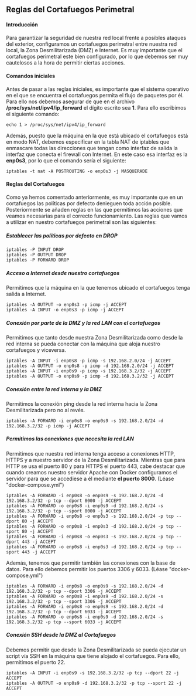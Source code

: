 ## Reglas del Cortafuegos Perimetral

#### Introducción
Para garantizar la seguridad de nuestra red local frente a posibles ataques del exterior, configuramos un cortafuegos perimetral entre nuestra red local, la Zona Desmilitarizada (DMZ) e Internet. Es muy importante que el cortafuegos perimetral este bien configurado, por lo que debemos ser muy cautelosos a la hora de permitir ciertas acciones.

#### Comandos iniciales
Antes de pasar a las reglas iniciales, es importante que el sistema operativo en el que se encuentra el cortafuegos permita el flujo de paquetes por él. Para ello nos debemos asegurar de que en el archivo **/proc/sys/net/ipv4/ip_forward** el dígito escrito sea **1**. Para ello escribimos el siguiente comando:
~~~
echo 1 > /proc/sys/net/ipv4/ip_forward
~~~

Además, puesto que la máquina en la que está ubicado el cortafuegos está en modo NAT, debemos especificar en la tabla NAT de iptables que enmascare todas las direcciones que tengan como interfaz de salida la interfaz que conecta el firewall con Internet. En este caso esa interfaz es la **enp0s3**, por lo que el comando sería el siguiente:
~~~
iptables -t nat -A POSTROUTING -o enp0s3 -j MASQUERADE
~~~

#### Reglas del Cortafuegos
Como ya hemos comentado anteriormente, es muy importante que en un cortafuegos las políticas por defecto denieguen toda acción posible. Posteriormente se añaden reglas en las que permitimos las acciones que veamos necesarias para el correcto funcionamiento. Las reglas que vamos a utilizar en nuestro cortafuegos perimetral son las siguientes:

##### Establecer las políticas por defecto en DROP
~~~
iptables -P INPUT DROP
iptables -P OUTPUT DROP
iptables -P FORWARD DROP
~~~

##### Acceso a Internet desde nuestro cortafuegos
Permitimos que la máquina en la que tenemos ubicado el cortafuegos tenga salida a Internet.
~~~
iptables -A OUTPUT -o enp0s3 -p icmp -j ACCEPT
iptables -A INPUT -o enp0s3 -p icmp -j ACCEPT
~~~

##### Conexión por parte de la DMZ y la red LAN con el cortafuegos
Permitimos que tanto desde nuestra Zona Desmilitarizada como desde la red interna se pueda conectar con la máquina que aloja nuestro cortafuegos y viceversa.
~~~
iptables -A INPUT -i enp0s8 -p icmp -s 192.168.2.0/24 -j ACCEPT
iptables -A OUTPUT -o enp0s8 -p icmp -d 192.168.2.0/24 -j ACCEPT
iptables -A INPUT -i enp0s9 -p icmp -s 192.168.3.2/32 -j ACCEPT
iptables -A OUTPUT -o enp0s9 -p icmp -d 192.168.3.2/32 -j ACCEPT
~~~

##### Conexión entre la red interna y la DMZ
Permitimos la conexión ping desde la red interna hacia la Zona Desmilitarizada pero no al revés.
~~~
iptables -A FORWARD -i enp0s8 -o enp0s9 -s 192.168.2.0/24 -d 192.168.3.2/32 -p icmp -j ACCEPT
~~~

##### Permitimos las conexiones que necesita la red LAN
Permitimos que nuestra red interna tenga acceso a conexiones HTTP, HTTPS y a nuestro servidor de la Zona Desmilitarizada. Mientras que para HTTP se usa el puerto 80 y para HTTPS el puerto 443, cabe destacar que cuando creamos nuestro servidor Apache con Docker configuramos el servidor para que se accediese a él mediante **el puerto 8000**. (Léase "docker-compose.yml")
~~~
iptables -A FORWARD -i enp0s8 -o enp0s9 -s 192.168.2.0/24 -d 192.168.3.2/32 -p tcp --dport 8000 -j ACCEPT
iptables -A FORWARD -o enp0s8 -i enp0s9 -d 192.168.2.0/24 -s 192.168.3.2/32 -p tcp --sport 8000 -j ACCEPT
iptables -A FORWARD -i enp0s8 -o enp0s3 -s 192.168.2.0/24 -p tcp --dport 80 -j ACCEPT
iptables -A FORWARD -o enp0s8 -i enp0s3 -d 192.168.2.0/24 -p tcp --sport 80 -j ACCEPT
iptables -A FORWARD -i enp0s8 -o enp0s3 -s 192.168.2.0/24 -p tcp --dport 443 -j ACCEPT
iptables -A FORWARD -o enp0s8 -i enp0s3 -d 192.168.2.0/24 -p tcp --sport 443 -j ACCEPT
~~~

Además, tenemos que permitir también las conexiones con la base de datos. Para ello debemos permitir los puertos 3306 y 6033. (Léase "docker-compose.yml")
~~~
iptables -A FORWARD -i enp0s8 -o enp0s9 -s 192.168.2.0/24 -d 192.168.3.2/32 -p tcp --dport 3306 -j ACCEPT
iptables -A FORWARD -o enp0s8 -i enp0s9 -d 192.168.2.0/24 -s 192.168.3.2/32 -p tcp --sport 3306 -j ACCEPT
iptables -A FORWARD -i enp0s8 -o enp0s9 -s 192.168.2.0/24 -d 192.168.3.2/32 -p tcp --dport 6033 -j ACCEPT
iptables -A FORWARD -o enp0s8 -i enp0s9 -d 192.168.2.0/24 -s 192.168.3.2/32 -p tcp --sport 6033 -j ACCEPT
~~~

##### Conexión SSH desde la DMZ al Cortafuegos
Debemos permitir que desde la Zona Desmilitarizada se pueda ejecutar un script vía SSH en la máquina que tiene alojado el cortafuegos. Para ello, permitimos el puerto 22.
~~~
iptables -A INPUT -i enp0s9 -s 192.168.3.2/32 -p tcp --dport 22 -j ACCEPT
iptables -A OUTPUT -o enp0s9 -d 192.168.3.2/32 -p tcp --sport 22 -j ACCEPT
~~~